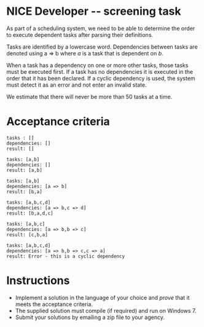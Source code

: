 # NICE Developer -- screening task

As part of a scheduling system, we need to be able to determine the order to execute dependent tasks after parsing their definitions.

Tasks are identified by a lowercase word. Dependencies between tasks are denoted using a => b where _a_ is a task that is dependent on _b_.

When a task has a dependency on one or more other tasks, those tasks must be executed first. If a task has no dependencies it is executed in the order that it has been declared. If a cyclic dependency is used, the system must detect it as an error and not enter an invalid state.

We estimate that there will never be more than 50 tasks at a time.

# Acceptance criteria

```
tasks : []
dependencies: []
result: []

tasks: [a,b]
dependencies: []
result: [a,b]

tasks: [a,b]
dependencies: [a => b]
result: [b,a]

tasks: [a,b,c,d]
dependencies: [a => b,c => d]
result: [b,a,d,c]

tasks: [a,b,c]
dependencies: [a => b,b => c]
result: [c,b,a]

tasks: [a,b,c,d]
dependencies: [a => b,b => c,c => a]
result: Error - this is a cyclic dependency
```

# Instructions

* Implement a solution in the language of your choice and _prove_ that it meets the acceptance criteria.
* The supplied solution must compile (if required) and run on Windows 7.
* Submit your solutions by emailing a zip file to your agency.



